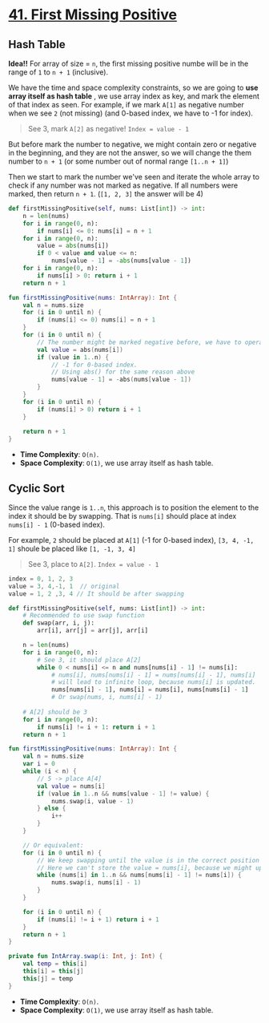 # [41. First Missing Positive](https://leetcode.com/problems/first-missing-positive/)

## Hash Table
**Idea!!** For array of size = `n`, the first missing positive numbe will be in the range of `1` to `n + 1` (inclusive).

We have the time and space complexity constraints, so we are going to **use array itself as hash table** , we use array index as key, and mark the element of that index as seen. For example, if we mark `A[1]` as negative number when we see `2` (not missing) (and 0-based index, we have to -1 for index).

> See 3, mark `A[2]` as negative! `Index = value - 1`

But before mark the number to negative, we might contain zero or negative in the beginning, and they are not the answer, so we will change the them number to `n + 1` (or some number out of normal range `[1..n + 1]`)

Then we start to mark the number we've seen and iterate the whole array to check if any number was not marked as negative. If all numbers were marked, then return `n + 1`. (`[1, 2, 3]` the answer will be 4)

```python
def firstMissingPositive(self, nums: List[int]) -> int:
    n = len(nums)
    for i in range(0, n):
        if nums[i] <= 0: nums[i] = n + 1
    for i in range(0, n):
        value = abs(nums[i])
        if 0 < value and value <= n:
            nums[value - 1] = -abs(nums[value - 1])
    for i in range(0, n):
        if nums[i] > 0: return i + 1
    return n + 1
```

```kotlin
fun firstMissingPositive(nums: IntArray): Int {
    val n = nums.size
    for (i in 0 until n) {
        if (nums[i] <= 0) nums[i] = n + 1
    }
    for (i in 0 until n) {
        // The number might be marked negative before, we have to operate using absolute numbers.
        val value = abs(nums[i])
        if (value in 1..n) {
            // -1 for 0-based index.
            // Using abs() for the same reason above
            nums[value - 1] = -abs(nums[value - 1])
        }
    }
    for (i in 0 until n) {
        if (nums[i] > 0) return i + 1
    }
    
    return n + 1
}
```
* **Time Complexity**: `O(n)`.
* **Space Complexity**: `O(1)`, we use array itself as hash table.

## Cyclic Sort
Since the value range is `1..n`, this approach is to position the element to the index it should be by swapping. That is `nums[i]` should place at index `nums[i] - 1` (0-based index).

For example, `2` should be placed at `A[1]` (-1 for 0-based index), `[3, 4, -1, 1]` shoule be placed like `[1, -1, 3, 4]`

> See 3, place to `A[2]`. `Index = value - 1`

```js
index = 0, 1, 2, 3
value = 3, 4,-1, 1  // original 
value = 1, 2 ,3, 4 // It should be after swapping
```

```python
def firstMissingPositive(self, nums: List[int]) -> int:
    # Recommended to use swap function
    def swap(arr, i, j):
        arr[i], arr[j] = arr[j], arr[i]

    n = len(nums)
    for i in range(0, n):
        # See 3, it should place A[2]
        while 0 < nums[i] <= n and nums[nums[i] - 1] != nums[i]:
            # nums[i], nums[nums[i] - 1] = nums[nums[i] - 1], nums[i] 
            # will lead to infinite loop, because nums[i] is updated.
            nums[nums[i] - 1], nums[i] = nums[i], nums[nums[i] - 1]
            # Or swap(nums, i, nums[i] - 1)
    
    # A[2] should be 3
    for i in range(0, n):
        if nums[i] != i + 1: return i + 1
    return n + 1
```

```kotlin
fun firstMissingPositive(nums: IntArray): Int {
    val n = nums.size
    var i = 0
    while (i < n) {
        // 5 -> place A[4]
        val value = nums[i]
        if (value in 1..n && nums[value - 1] != value) {
            nums.swap(i, value - 1)
        } else {
            i++
        }
    }

    // Or equivalent:
    for (i in 0 until n) {
        // We keep swapping until the value is in the correct position or out of boundary.
        // Here we can't store the value = nums[i], because we might update the value in the while loop.
        while (nums[i] in 1..n && nums[nums[i] - 1] != nums[i]) {
            nums.swap(i, nums[i] - 1)
        }
    } 

    for (i in 0 until n) {
        if (nums[i] != i + 1) return i + 1
    }
    return n + 1
}

private fun IntArray.swap(i: Int, j: Int) {
    val temp = this[i]
    this[i] = this[j]
    this[j] = temp
}
```
* **Time Complexity**: `O(n)`.
* **Space Complexity**: `O(1)`, we use array itself as hash table.